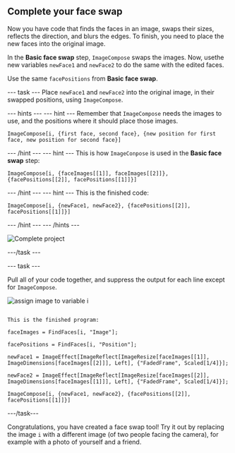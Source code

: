 ## Complete your face swap

Now you have code that finds the faces in an image, swaps their sizes, reflects the direction, and blurs the edges. To finish, you need to place the new faces into the original image.

In the **Basic face swap** step, `ImageCompose` swaps the images. Now, usethe new variables `newFace1` and `newFace2` to do the same with the edited faces.

Use the same `facePositions` from **Basic face swap**.

--- task ---
Place `newFace1` and `newFace2` into the original image, in their swapped positions, using `ImageCompose`.

--- hints ---
--- hint ---
Remember that `ImageCompose` needs the images to use, and the positions where it should place those images.

```
ImageCompose[i, {first face, second face}, {new position for first face, new position for second face}]
```
--- /hint ---
--- hint ---
This is how `ImageConpose` is used in the **Basic face swap** step:

```
ImageCompose[i, {faceImages[[1]], faceImages[[2]]}, {facePositions[[2]], facePositions[[1]]}]
```
--- /hint ---
--- hint ---
This is the finished code:

```
ImageCompose[i, {newFace1, newFace2}, {facePositions[[2]], facePositions[[1]]}]
```
--- /hint ---
--- /hints ---

![Complete project](images/Complete2.png)

---/task ---

--- task ---

Pull all of your code together, and suppress the output for each line except for `ImageCompose`.

![assign image to variable i](images/iequals2.png)
```

This is the finished program: 

faceImages = FindFaces[i, "Image"];

facePositions = FindFaces[i, "Position"];

newFace1 = ImageEffect[ImageReflect[ImageResize[faceImages[[1]], ImageDimensions[faceImages[[2]]], Left], {"FadedFrame", Scaled[1/4]}];

newFace2 = ImageEffect[ImageReflect[ImageResize[faceImages[[2]], ImageDimensions[faceImages[[1]]], Left], {"FadedFrame", Scaled[1/4]}];

ImageCompose[i, {newFace1, newFace2}, {facePositions[[2]], facePositions[[1]]}]
  ```

---/task---

Congratulations, you have created a face swap tool! Try it out by replacing the image `i` with a different image (of two people facing the camera), for example with a photo of yourself and a friend.


